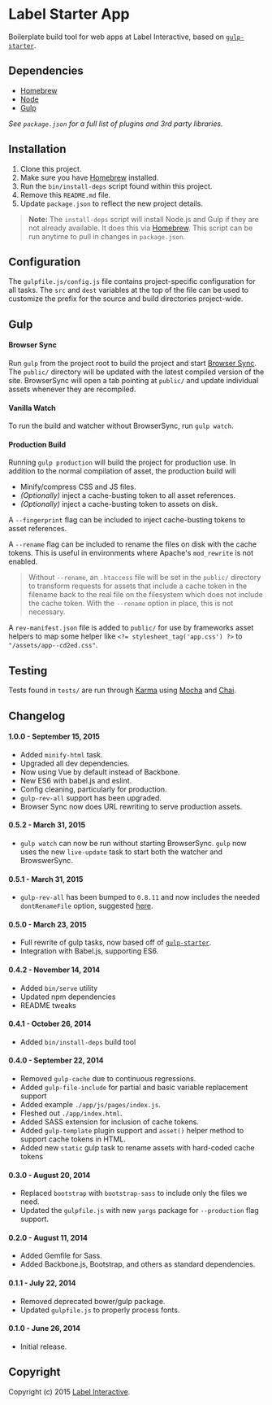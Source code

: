# Label Starter App

Boilerplate build tool for web apps at Label Interactive, based on [`gulp-starter`](https://github.com/greypants/gulp-starter).

## Dependencies

 - [Homebrew](http://brew.sh)
 - [Node](http://nodejs.org/)
 - [Gulp](http://gulpjs.com/)

*See `package.json` for a full list of plugins and 3rd party libraries.*

## Installation

 1. Clone this project.
 2. Make sure you have [Homebrew](http://brew.sh/) installed.
 3. Run the `bin/install-deps` script found within this project.
 4. Remove this `README.md` file.
 5. Update `package.json` to reflect the new project details.

> **Note:** The `install-deps` script will install Node.js and Gulp if they are not already available. It does this via [Homebrew](http://brew.sh/). This script can be run anytime to pull in changes in `package.json`.

## Configuration

The `gulpfile.js/config.js` file contains project-specific configuration for all tasks. The `src` and `dest` variables at the top of the file can be used to customize the prefix for the source and build directories project-wide.

## Gulp

#### Browser Sync

Run `gulp`  from the project root to build the project and start [Browser Sync](http://www.browsersync.io/). The `public/` directory will be updated with the latest compiled version of the site. BrowserSync will open a tab pointing at `public/` and update individual assets whenever they are recompiled.

#### Vanilla Watch

To run the build and watcher without BrowserSync, run `gulp watch`.

#### Production Build

Running `gulp production` will build the project for production use.
In addition to the normal compilation of asset, the production build will

 - Minify/compress CSS and JS files.
 - *(Optionally)* inject a cache-busting token to all asset references.
 - *(Optionally)* inject a cache-busting token to assets on disk.

A `--fingerprint` flag can be included to inject cache-busting tokens to asset references.

A `--rename` flag can be included to rename the files on disk with the cache tokens. This is useful in environments where Apache's `mod_rewrite` is not enabled.

> Without `--rename`, an `.htaccess` file will be set in the `public/` directory to transform requests for assets that include a cache token in the filename back to the real file on the filesystem which does not include the cache token. With the `--rename` option in place, this is not necessary.

A `rev-manifest.json` file is added to `public/` for use by frameworks asset helpers to map some helper like `<?= stylesheet_tag('app.css') ?>` to `"/assets/app--cd2ed.css"`.

## Testing

Tests found in `tests/` are run through [Karma](https://github.com/karma-runner/karma) using [Mocha](https://mochajs.org/) and [Chai](http://chaijs.com/).

## Changelog

#### 1.0.0 - September 15, 2015

 - Added `minify-html` task.
 - Upgraded all dev dependencies.
 - Now using Vue by default instead of Backbone.
 - New ES6 with babel.js and eslint.
 - Config cleaning, particularly for production.
 - `gulp-rev-all` support has been upgraded.
 - Browser Sync now does URL rewriting to serve production assets.

#### 0.5.2 - March 31, 2015

 - `gulp watch` can now be run without starting BrowserSync. `gulp` now uses the new `live-update` task to start both the watcher and BrowswerSync.

#### 0.5.1 - March 31, 2015

 - `gulp-rev-all` has been bumped to `0.8.11` and now includes the needed `dontRenameFile` option, suggested [here](https://github.com/smysnk/gulp-rev-all/pull/75).

#### 0.5.0 - March 23, 2015

 - Full rewrite of gulp tasks, now based off of [`gulp-starter`](https://github.com/greypants/gulp-starter).
 - Integration with Babel.js, supporting ES6.

#### 0.4.2 - November 14, 2014

 - Added `bin/serve` utility
 - Updated npm dependencies
 - README tweaks

#### 0.4.1 - October 26, 2014

 - Added `bin/install-deps` build tool

#### 0.4.0 - September 22, 2014

 - Removed `gulp-cache` due to continuous regressions.
 - Added `gulp-file-include` for partial and basic variable replacement support
 - Added example `./app/js/pages/index.js`.
 - Fleshed out `./app/index.html`.
 - Added SASS extension for inclusion of cache tokens.
 - Added `gulp-template` plugin support and `asset()` helper method to support cache tokens in HTML.
 - Added new `static` gulp task to rename assets with hard-coded cache tokens

#### 0.3.0 - August 20, 2014

 - Replaced `bootstrap` with `bootstrap-sass` to include only the files we need.
 - Updated the `gulpfile.js` with new `yargs` package for `--production` flag support.

#### 0.2.0 - August 11, 2014

 - Added Gemfile for Sass.
 - Added Backbone.js, Bootstrap, and others as standard dependencies.

#### 0.1.1 - July 22, 2014

 - Removed deprecated bower/gulp package.
 - Updated `gulpfile.js` to properly process fonts.

#### 0.1.0 - June 26, 2014

 - Initial release.

## Copyright

Copyright (c) 2015 [Label Interactive](http://labelinteractive.com).
